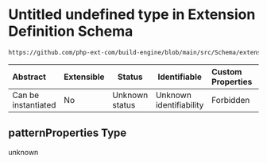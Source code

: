 # Untitled undefined type in Extension Definition Schema

```txt
https://github.com/php-ext-com/build-engine/blob/main/src/Schema/extension.json#/properties/deps/patternProperties
```




| Abstract            | Extensible | Status         | Identifiable            | Custom Properties | Additional Properties | Access Restrictions | Defined In                                                                     |
| :------------------ | ---------- | -------------- | ----------------------- | :---------------- | --------------------- | ------------------- | ------------------------------------------------------------------------------ |
| Can be instantiated | No         | Unknown status | Unknown identifiability | Forbidden         | Allowed               | none                | [extension.schema.json\*](../out/extension.schema.json "open original schema") |

## patternProperties Type

unknown
